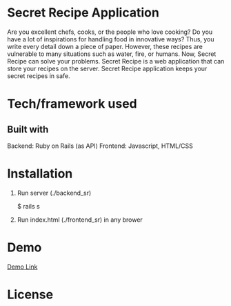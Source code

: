 # Secret Recipe Application

Are you excellent chefs, cooks, or the people who love cooking? Do you have a lot of inspirations for handling food in innovative ways? Thus, you write every detail down a piece of paper. However, these recipes are vulnerable to many situations such as water, fire, or humans. Now, Secret Recipe can solve your problems. Secret Recipe is a web application that can store your recipes on the server.  Secret Recipe application keeps your secret recipes in safe.  

# Tech/framework used

## Built with

Backend: Ruby on Rails (as API)
Frontend: Javascript, HTML/CSS

# Installation

1. Run server (./backend_sr)

    $ rails s

2. Run index.html (./frontend_sr) in any brower 

# Demo

<a href='https://drive.google.com/file/d/1TGQ-SGi8VI56s9io47EeDb-Xjjl7sSMR/view?usp=sharing'>Demo Link</a>

# License

